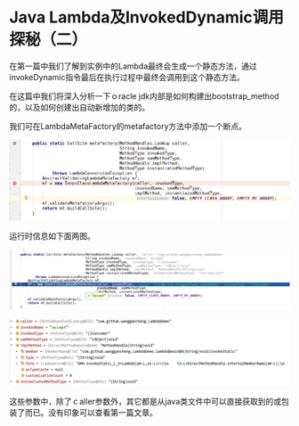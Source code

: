 # Java Lambda及InvokedDynamic调用探秘（二）

在第一篇中我们了解到实例中的Lambda最终会生成一个静态方法，通过invokeDynamic指令最后在执行过程中最终会调用到这个静态方法。

在这篇中我们将深入分析一下ｏracle jdk内部是如何构建出bootstrap\_method的，以及如何创建出自动新增加的类的。

我们可在LambdaMetaFactory的metafactory方法中添加一个断点。

![](/assets/metafactory断点.png)

运行时信息如下面两图。

![](/assets/metafactory运行参数信息.png)

![](/assets/metafactory执行时参数信息2.png)

这些参数中，除了ｃaller参数外，其它都是从java类文件中可以直接获取到的或包装了而已。没有印象可以查看第一篇文章。



